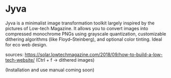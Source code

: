 # Jyva
Jyva is a minimalist image transformation toolkit largely inspired by the pictures of Low-tech Magazine. It allows you to convert images into compressed monochrome PNGs using grayscale quantization, customizable dithering algorithms (like Floyd–Steinberg), and optional color tinting. Ideal for eco web design.

sources:
https://solar.lowtechmagazine.com/2018/09/how-to-build-a-low-tech-website/ (Ctrl + f -> dithered images)


(Installation and use manual coming soon)

